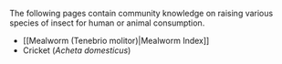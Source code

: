 The following pages contain community knowledge on raising various species of insect for human or animal consumption.

* [[Mealworm (Tenebrio molitor)|Mealworm Index]]
* Cricket (_Acheta domesticus_)


